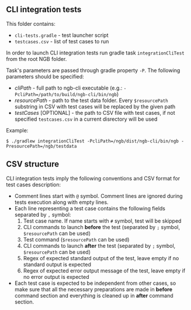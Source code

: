 CLI integration tests
---------------------------------

This folder contains:
 - `cli-tests.gradle` - test launcher script
 - `testcases.csv` - list of test cases to run
 
 In order to launch CLI integration tests run gradle task `integrationCliTest` from the root NGB folder.
 
 Task's parameters are passed through gradle property `-P`. The following parameters should be specified:
 - _cliPath_ - full path to ngb-cli executable (e.g.: `-PcliPath=/path/to/build/ngb-cli/bin/ngb`)
 - _resourcePath_ - path to the test data folder. Every `$resourcePath` substring in CSV with test cases will be replaced by the given path
 - _testCases_ [OPTIONAL] - the path to CSV file with test cases, if not specified `testcases.csv` in a current disrectory will be used
 
Example:
```shell
$ ./gradlew integrationCliTest -PcliPath=/ngb/dist/ngb-cli/bin/ngb -PresourcePath=/ngb/testdata
```

CSV structure
---------------------------------

CLI integration tests imply the following conventions and CSV format for test cases description:
 - Comment lines start with `@` symbol. Comment lines are ignored during tests execution along with empty lines.
 - Each line representing a test case contains the following fields separated by `,` symbol:
     1. Test case name. If name starts with `#` symbol, test will be skipped
     2. CLI commands to launch **before** the test (separated by `;` symbol, `$resourcePath` can be used)
     3. Test command (`$resourcePath` can be used)
     4. CLI commands to launch **after** the test (separated by `;` symbol, `$resourcePath` can be used)
     5. Regex of expected standard output of the test, leave empty if no standard output is expected
     6. Regex of expected error output message of the test, leave empty if no error output is expected
 - Each test case is expected to be independent from other cases, so make sure that all the necessary preparations are made in
 **before** command section and everything is cleaned up in **after** command section.

